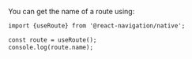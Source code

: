 You can get the name of a route using:

```html
import {useRoute} from '@react-navigation/native';

const route = useRoute();
console.log(route.name);
```
